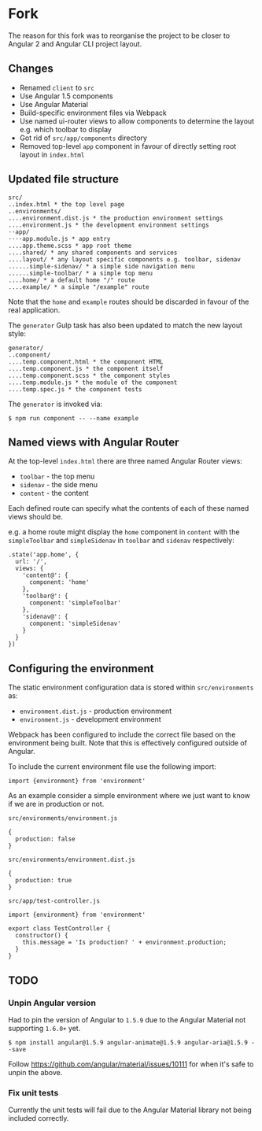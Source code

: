 # Fork

The reason for this fork was to reorganise the project to be closer to Angular 2 and Angular CLI project layout.

## Changes

* Renamed `client` to `src`
* Use Angular 1.5 components
* Use Angular Material
* Build-specific environment files via Webpack
* Use named ui-router views to allow components to determine the layout e.g. which toolbar to display
* Got rid of `src/app/components` directory
* Removed top-level `app` component in favour of directly setting root layout in `index.html`

## Updated file structure

```
src/
..index.html * the top level page
..environments/
....environment.dist.js * the production environment settings
....environment.js * the development environment settings
⋅⋅app/
⋅⋅⋅⋅app.module.js * app entry
....app.theme.scss * app root theme 
....shared/ * any shared components and services
....layout/ * any layout specific components e.g. toolbar, sidenav
......simple-sidenav/ * a simple side navigation menu
......simple-toolbar/ * a simple top menu
....home/ * a default home "/" route
....example/ * a simple "/example" route
```

Note that the `home` and `example` routes should be discarded in favour of the real application.

The `generator` Gulp task has also been updated to match the new layout style:

```
generator/
..component/
....temp.component.html * the component HTML
....temp.component.js * the component itself
....temp.component.scss * the component styles
....temp.module.js * the module of the component
....temp.spec.js * the component tests
```

The `generator` is invoked via:

```
$ npm run component -- --name example
```

## Named views with Angular Router

At the top-level `index.html` there are three named Angular Router views: 
* `toolbar` - the top menu
* `sidenav` - the side menu
* `content` - the content

Each defined route can specify what the contents of each of these named views should be.

e.g. a home route might display the `home` component in `content` with the `simpleToolbar` and `simpleSidenav` 
in `toolbar` and `sidenav` respectively:

```
.state('app.home', {
  url: '/',
  views: {
    'content@': {
      component: 'home'
    },
    'toolbar@': {
      component: 'simpleToolbar'
    },
    'sidenav@': {
      component: 'simpleSidenav'
    }
  }
})
```

## Configuring the environment

The static environment configuration data is stored within `src/environments` as:

* `environment.dist.js` - production environment
* `environment.js` - development environment

Webpack has been configured to include the correct file based on the environment being built.  Note that this is effectively configured outside of Angular.

To include the current environment file use the following import:

```
import {environment} from 'environment'
```

As an example consider a simple environment where we just want to know if we are in production or not.

`src/environments/environment.js`
```
{
  production: false
}
```

`src/environments/environment.dist.js`
```
{
  production: true
}
```

`src/app/test-controller.js`
```
import {environment} from 'environment'

export class TestController {
  constructor() {
    this.message = 'Is production? ' + environment.production;
  }
}
```

## TODO

### Unpin Angular version

Had to pin the version of Angular to `1.5.9` due to the Angular Material not supporting `1.6.0+` yet.

```
$ npm install angular@1.5.9 angular-animate@1.5.9 angular-aria@1.5.9 --save
```

Follow https://github.com/angular/material/issues/10111 for when it's safe to unpin the above.

### Fix unit tests

Currently the unit tests will fail due to the Angular Material library not being included correctly.
